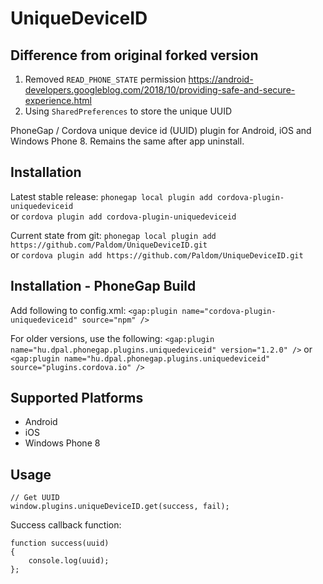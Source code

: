 UniqueDeviceID
==============

## Difference from original forked version

1. Removed `READ_PHONE_STATE` permission https://android-developers.googleblog.com/2018/10/providing-safe-and-secure-experience.html
2. Using `SharedPreferences` to store the unique UUID

PhoneGap / Cordova unique device id (UUID) plugin for Android, iOS and Windows Phone 8. Remains the same after app uninstall.

## Installation

Latest stable release: ```phonegap local plugin add cordova-plugin-uniquedeviceid```  
or ```cordova plugin add cordova-plugin-uniquedeviceid```

Current state from git: ```phonegap local plugin add https://github.com/Paldom/UniqueDeviceID.git```  
or ```cordova plugin add https://github.com/Paldom/UniqueDeviceID.git```

## Installation - PhoneGap Build 

Add following to config.xml: ```<gap:plugin name="cordova-plugin-uniquedeviceid" source="npm" />```

For older versions, use the following: ```<gap:plugin name="hu.dpal.phonegap.plugins.uniquedeviceid" version="1.2.0" />```
or ```<gap:plugin name="hu.dpal.phonegap.plugins.uniquedeviceid" source="plugins.cordova.io" />```

## Supported Platforms

- Android
- iOS
- Windows Phone 8

## Usage

    // Get UUID
    window.plugins.uniqueDeviceID.get(success, fail);

Success callback function:

    function success(uuid)
    {
        console.log(uuid);
    };

